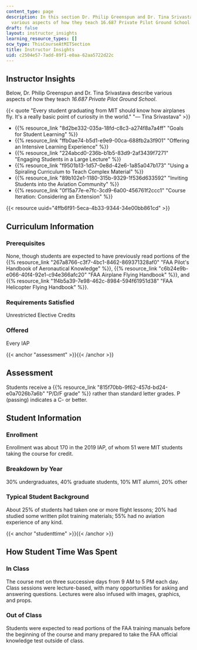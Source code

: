 ```yaml
---
content_type: page
description: In this section Dr. Philip Greenspun and Dr. Tina Srivastava describe
  various aspects of how they teach 16.687 Private Pilot Ground School.
draft: false
layout: instructor_insights
learning_resource_types: []
ocw_type: ThisCourseAtMITSection
title: Instructor Insights
uid: c2504e57-7add-89f1-e0aa-62aa5722d22c
---
```

## Instructor Insights

Below, Dr. Philip Greenspun and Dr. Tina Srivastava describe various aspects of how they teach *16.687 Private Pilot Ground School*.

{{< quote "Every student graduating from MIT should know how airplanes fly. It's a really basic point of curiosity in the world." "— Tina Srivastava" >}}

- {{% resource_link "8d2be332-035a-18fd-c8c3-a274f8a7a4ff" "Goals for Student Learning" %}}
- {{% resource_link "ffb0ae74-b5d1-e9e9-00ca-688fb2a3f901" "Offering an Intensive Learning Experience" %}}
- {{% resource_link "224abcd0-236b-b1b5-83d9-2af3439f7271" "Engaging Students in a Large Lecture" %}}
- {{% resource_link "f9501b13-1d57-0e8d-42e6-1a85a047b173" "Using a Spiraling Curriculum to Teach Complex Material" %}}
- {{% resource_link "89b102e1-1180-315b-9329-1f536d633592" "Inviting Students into the Aviation Community" %}}
- {{% resource_link "0f15a77e-e7fc-3cd9-6a00-456761f2ccc1" "Course Iteration: Considering an Extension" %}}

{{< resource uuid="4ffb6f91-5eca-4b33-9344-34e00bb861cd" >}}

## Curriculum Information

### Prerequisites

None, though students are expected to have previously read portions of the {{% resource_link "267a8766-c3f7-4bc1-8462-869371328af0" "FAA Pilot's Handbook of Aeronautical Knowledge" %}}, {{% resource_link "c6b24e9b-e066-40f4-92e1-c94e366afc20" "FAA Airplane Flying Handbook" %}}, and {{% resource_link "1f4b5a39-7e98-462c-8984-594f61951d38" "FAA Helicopter Flying Handbook" %}}.

### Requirements Satisfied

Unrestricted Elective Credits

### Offered

Every IAP

{{< anchor "assessment" >}}{{< /anchor >}}

## Assessment

Students receive a {{% resource_link "815f70bb-9f62-457d-bd24-e0a7026b7a6b" "P/D/F grade" %}} rather than standard letter grades. P (passing) indicates a C- or better.

## Student Information

### Enrollment

Enrollment was about 170 in the 2019 IAP, of whom 51 were MIT students taking the course for credit.

### Breakdown by Year

30% undergraduates, 40% graduate students, 10% MIT alumni, 20% other

### Typical Student Background

About 25% of students had taken one or more flight lessons; 20% had studied some written pilot training materials; 55% had no aviation experience of any kind.

{{< anchor "studenttime" >}}{{< /anchor >}}

## How Student Time Was Spent

### In Class

The course met on three successive days from 9 AM to 5 PM each day. Class sessions were lecture-based, with many opportunities for asking and answering questions. Lectures were also infused with images, graphics, and props.

### Out of Class

Students were expected to read portions of the FAA training manuals before the beginning of the course and many prepared to take the FAA official knowledge test outside of class.